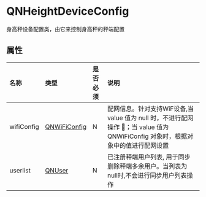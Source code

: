 # QNHeightDeviceConfig

身高秤设备配置类，由它来控制身高秤的秤端配置

## 属性

| 名称        | 类型                             |  是否必须  | 说明                                                                                         |
| :---------- | :--------------------------------| :--------------------------------  | :---------------------------------------------------------------- |
| wifiConfig  | [QNWiFiConfig](./QNWiFiConfig.md) | N | 配网信息。针对支持WiF设备,当 value 值为 null 时，不进行配网操作 ；当 value 值为 QNWiFiConfig 对象时，根据对象中的值进行配网设置       |
| userlist |  [QNUser](./QNUser.md)               | N | 已注册秤端用户列表, 用于同步删除秤端多余用户。当列表为null时,不会进行同步用户列表操作                                                     |
